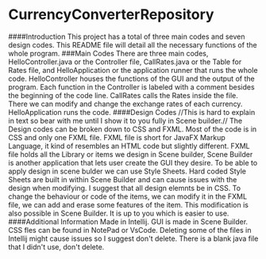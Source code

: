 # CurrencyConverterRepository
####Introduction
This project has a total of three main codes and seven design codes. This README file will detail all the necessary functions of the whole program.
###Main Codes
There are three main codes, HelloController.java or the Controller file, CallRates.java or the Table for Rates file, and HelloApplication or the application runner that runs the whole code.
HelloController houses the functions of the GUI and the output of the program. Each function in the Controller is labeled with a comment besides the beginning of the code line.
CallRates calls the Rates inside the file. There we can modify and change the exchange rates of each currency.
  		HelloApplication runs the code.
####Design Codes
  	//This is hard to explain in text so bear with me until I show it to you fully in Scene builder.//
The Design codes can be broken down to CSS and FXML. Most of the code is in CSS and only one FXML file. FXML file is short for JavaFX Markup Language, it kind of resembles an HTML code but slightly different.
FXML file holds all the Library or items we design in Scene builder, Scene Builder is another application that lets user create the GUI they desire.
To be able to apply design in scene bulder we can use Style Sheets. Hard coded Style Sheets are built in within Scene Builder and can cause issues with the design when modifying. I suggest that all design elemnts be in CSS.
To change the behaviour or code of the items, we can modify it in the FXML file, we can add and erase some features of the item. This modification is also possible in Scene Builder. It is up to you which is easier to use.
####Additional Information
  	Made in Intellij.
  	GUI is made in Scene Builder.
  	CSS fles can be found in NotePad or VsCode.
  	Deleting some of the files in Intellij might cause issues so I suggest don't delete.
  	There is a blank java file that I didn't use, don't delete.
